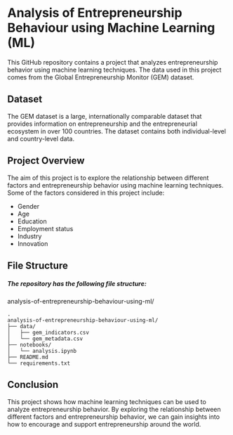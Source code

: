 # Analysis of Entrepreneurship Behaviour using Machine Learning (ML)

This GitHub repository contains a project that analyzes entrepreneurship behavior using machine learning techniques. The data used in this project comes from the Global Entrepreneurship Monitor (GEM) dataset.

## Dataset

The GEM dataset is a large, internationally comparable dataset that provides information on entrepreneurship and the entrepreneurial ecosystem in over 100 countries. The dataset contains both individual-level and country-level data.

## Project Overview

The aim of this project is to explore the relationship between different factors and entrepreneurship behavior using machine learning techniques. Some of the factors considered in this project include:

- Gender
- Age
- Education
- Employment status
- Industry
- Innovation

## File Structure

##### The repository has the following file structure:

analysis-of-entrepreneurship-behaviour-using-ml/

    .
    analysis-of-entrepreneurship-behaviour-using-ml/
    ├── data/
    │   ├── gem_indicators.csv
    │   └── gem_metadata.csv
    ├── notebooks/
    │   └── analysis.ipynb
    ├── README.md
    └── requirements.txt



## Conclusion

This project shows how machine learning techniques can be used to analyze entrepreneurship behavior. By exploring the relationship between different factors and entrepreneurship behavior, we can gain insights into how to encourage and support entrepreneurship around the world.
